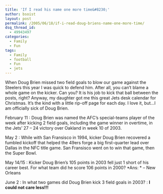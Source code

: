 ```yaml
---
title: 'If I read his name one more time&#8230;'
author: bsoist
layout: post
permalink: /2005/06/18/if-i-read-doug-briens-name-one-more-time/
dsq_thread_id:
  - 49943497
categories:
  - Family
  - Fun
tags:
  - Family
  - football
  - Fun
  - jets
---
```

When Doug Brien missed two field goals to blow our game against the Steelers this year I was quick to defend him. After all, you can&#8217;t blame a whole game on the kicker. Can you? It is his job to kick that ball between the posts, right? Anyway, my daughter got me this great Jets desk calendar for Christmas. It&#8217;s the kind with a little rip-off page for each day. I love it, but&#8230;I am officially sick of Doug Brien. 

February 11
:   Doug Brien was named the AFC&#8217;s special-teams player of the week after kicking 2 field goals, including the game winner in overtime, in the Jets&#8217; 27 &#8211; 24 victory over Oakland in week 10 of 2003.

May 2
:   While with San Fransisco in 1994, kicker Doug Brien recovered a fumbled kickoff that helped the 49ers forge a big first-quarter lead over Dallas in the NFC title game. San Fransisco went on to win that game, then the Super Bowl.

May 14/15
:   Kicker Doug Brien&#8217;s 105 points in 2003 fell just 1 short of his career best. For what team did he score 106 points in 2000? *Ans: * &#8211; New Orleans

June 2
:   In what two games did Doug Brien kick 3 field goals in 2003? 
:   **I could not care less!!!**
